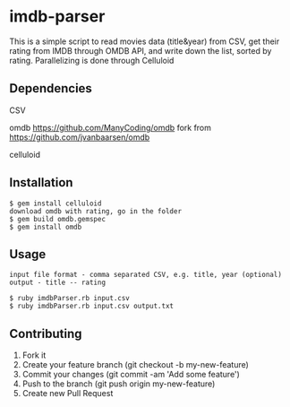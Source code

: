 # imdb-parser
This is a simple script to read movies data (title&year) from CSV, get their rating from IMDB through OMDB API, and write down the list, sorted by rating. Parallelizing is done through Celluloid


## Dependencies

CSV

omdb https://github.com/ManyCoding/omdb fork from https://github.com/jvanbaarsen/omdb

celluloid


## Installation

	$ gem install celluloid
	download omdb with rating, go in the folder
	$ gem build omdb.gemspec 
	$ gem install omdb


## Usage

	input file format - comma separated CSV, e.g. title, year (optional)
	output - title -- rating

	$ ruby imdbParser.rb input.csv
	$ ruby imdbParser.rb input.csv output.txt


## Contributing

1. Fork it
2. Create your feature branch (git checkout -b my-new-feature)
3. Commit your changes (git commit -am 'Add some feature')
4. Push to the branch (git push origin my-new-feature)
5. Create new Pull Request
